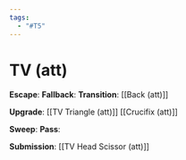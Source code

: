 ```yaml
---
tags:
  - "#T5"
---
```


# TV (att)

**Escape**:
**Fallback**:
**Transition**:
[[Back (att)]]

**Upgrade**:
[[TV Triangle (att)]]
[[Crucifix (att)]]

**Sweep**:
**Pass**:

**Submission**:
[[TV Head Scissor (att)]]
